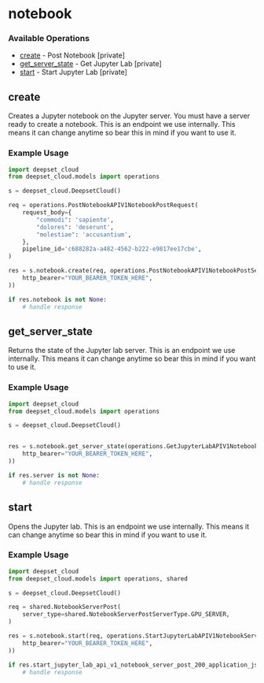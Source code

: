 # notebook

### Available Operations

* [create](#create) - Post Notebook [private]
* [get_server_state](#get_server_state) - Get Jupyter Lab [private]
* [start](#start) - Start Jupyter Lab [private]

## create

Creates a Jupyter notebook on the Jupyter server. You must have a server ready to create a notebook. This is an endpoint we use internally. This means it can change anytime so bear this in mind if you want to use it.

### Example Usage

```python
import deepset_cloud
from deepset_cloud.models import operations

s = deepset_cloud.DeepsetCloud()

req = operations.PostNotebookAPIV1NotebookPostRequest(
    request_body={
        "commodi": 'sapiente',
        "dolores": 'deserunt',
        "molestiae": 'accusantium',
    },
    pipeline_id='c688282a-a482-4562-b222-e9817ee17cbe',
)

res = s.notebook.create(req, operations.PostNotebookAPIV1NotebookPostSecurity(
    http_bearer="YOUR_BEARER_TOKEN_HERE",
))

if res.notebook is not None:
    # handle response
```

## get_server_state

Returns the state of the Jupyter lab server. This is an endpoint we use internally. This means it can change anytime so bear this in mind if you want to use it.

### Example Usage

```python
import deepset_cloud
from deepset_cloud.models import operations

s = deepset_cloud.DeepsetCloud()


res = s.notebook.get_server_state(operations.GetJupyterLabAPIV1NotebookServerGetSecurity(
    http_bearer="YOUR_BEARER_TOKEN_HERE",
))

if res.server is not None:
    # handle response
```

## start

Opens the Jupyter lab. This is an endpoint we use internally. This means it can change anytime so bear this in mind if you want to use it.

### Example Usage

```python
import deepset_cloud
from deepset_cloud.models import operations, shared

s = deepset_cloud.DeepsetCloud()

req = shared.NotebookServerPost(
    server_type=shared.NotebookServerPostServerType.GPU_SERVER,
)

res = s.notebook.start(req, operations.StartJupyterLabAPIV1NotebookServerPostSecurity(
    http_bearer="YOUR_BEARER_TOKEN_HERE",
))

if res.start_jupyter_lab_api_v1_notebook_server_post_200_application_json_any is not None:
    # handle response
```
